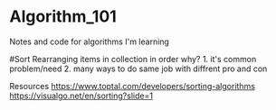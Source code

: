# Algorithm_101
Notes and code for algorithms I'm learning

#Sort
Rearranging items in collection in order
why? 1. it's common problem/need 2. many ways to do same job with diffrent pro and con

Resources
https://www.toptal.com/developers/sorting-algorithms
https://visualgo.net/en/sorting?slide=1
